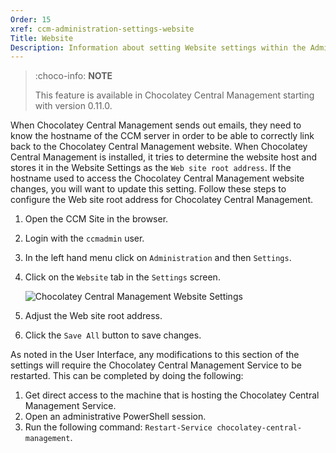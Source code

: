 ```yaml
---
Order: 15
xref: ccm-administration-settings-website
Title: Website
Description: Information about setting Website settings within the Administration Settings screen
---
```


> :choco-info: **NOTE**
>
> This feature is available in Chocolatey Central Management starting with version 0.11.0.

When Chocolatey Central Management sends out emails, they need to know the hostname of the CCM server in order to be able to correctly link back to the Chocolatey Central Management website. When Chocolatey Central Management is installed, it tries to determine the website host and stores it in the Website Settings as the `Web site root address`. If the hostname used to access the Chocolatey Central Management website changes, you will want to update this setting. Follow these steps to configure the Web site root address for Chocolatey Central Management.

1. Open the CCM Site in the browser.
1. Login with the `ccmadmin` user.
1. In the left hand menu click on `Administration` and then `Settings`.
1. Click on the `Website` tab in the `Settings` screen.

    ![Chocolatey Central Management Website Settings](/assets/images/ccm/setup/website/website-settings.png)

1. Adjust the Web site root address.
1. Click the `Save All` button to save changes.

As noted in the User Interface, any modifications to this section of the settings will require the Chocolatey Central Management Service to be restarted.  This can be completed by doing the following:

1. Get direct access to the machine that is hosting the Chocolatey Central Management Service.
1. Open an administrative PowerShell session.
1. Run the following command: `Restart-Service chocolatey-central-management`.
